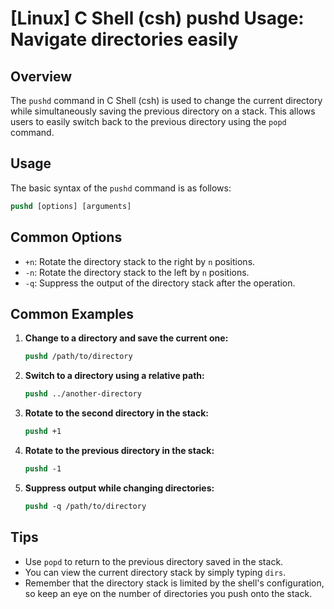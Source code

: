 # [Linux] C Shell (csh) pushd Usage: Navigate directories easily

## Overview
The `pushd` command in C Shell (csh) is used to change the current directory while simultaneously saving the previous directory on a stack. This allows users to easily switch back to the previous directory using the `popd` command.

## Usage
The basic syntax of the `pushd` command is as follows:

```csh
pushd [options] [arguments]
```

## Common Options
- `+n`: Rotate the directory stack to the right by `n` positions.
- `-n`: Rotate the directory stack to the left by `n` positions.
- `-q`: Suppress the output of the directory stack after the operation.

## Common Examples

1. **Change to a directory and save the current one:**
   ```csh
   pushd /path/to/directory
   ```

2. **Switch to a directory using a relative path:**
   ```csh
   pushd ../another-directory
   ```

3. **Rotate to the second directory in the stack:**
   ```csh
   pushd +1
   ```

4. **Rotate to the previous directory in the stack:**
   ```csh
   pushd -1
   ```

5. **Suppress output while changing directories:**
   ```csh
   pushd -q /path/to/directory
   ```

## Tips
- Use `popd` to return to the previous directory saved in the stack.
- You can view the current directory stack by simply typing `dirs`.
- Remember that the directory stack is limited by the shell's configuration, so keep an eye on the number of directories you push onto the stack.